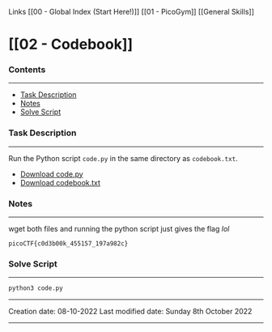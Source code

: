 Links [[00 - Global Index (Start Here!)]] [[01 - PicoGym]] [[General Skills]]

# [[02 - Codebook]]
### Contents
***
- [Task Description](02%20-%20Codebook#Task%20Description)
- [Notes](02%20-%20Codebook#Notes)
- [Solve Script](02%20-%20Codebook#Solve%20Script)


### Task Description
---
Run the Python script `code.py` in the same directory as `codebook.txt`.

-   [Download code.py](https://artifacts.picoctf.net/c/102/code.py)
-   [Download codebook.txt](https://artifacts.picoctf.net/c/102/codebook.txt)


### Notes
---
wget both files and running the python script just gives the flag *lol*
```flag
picoCTF{c0d3b00k_455157_197a982c}
```

### Solve Script
---
```bash
python3 code.py
```


---
Creation date: 08-10-2022
Last modified date: Sunday 8th October 2022
***















